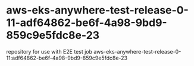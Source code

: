 # aws-eks-anywhere-test-release-0-11-adf64862-be6f-4a98-9bd9-859c9e5fdc8e-23
repository for use with E2E test job aws-eks-anywhere-test-release-0-11:adf64862-be6f-4a98-9bd9-859c9e5fdc8e-23
